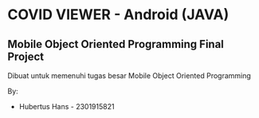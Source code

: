 # COVID VIEWER - Android (JAVA)
## Mobile Object Oriented Programming Final Project
Dibuat untuk memenuhi tugas besar Mobile Object Oriented Programming

By:
- Hubertus Hans          - 2301915821
